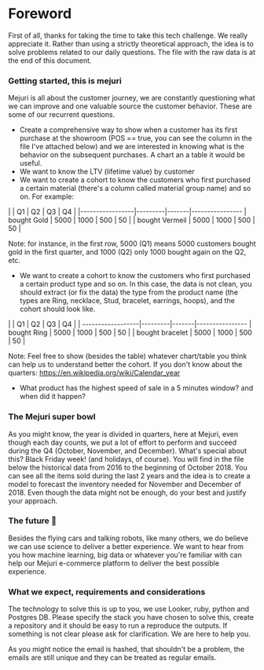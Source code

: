# Foreword #

First of all, thanks for taking the time to take this tech challenge. We really appreciate it. Rather than using a strictly theoretical approach, the idea is to solve problems related to our daily questions. The file with the raw data is at the end of this document.

### Getting started, this is mejuri ###

Mejuri is all about the customer journey, we are constantly questioning what we can improve and one valuable source the customer behavior. These are some of our recurrent questions.

* Create a comprehensive way to show when a customer has its first purchase at the showroom (POS == true, you can see the column in the file I've attached below) and we are interested in knowing what is the behavior on the subsequent purchases. A chart an a table it would be useful.
* We want to know the LTV (lifetime value) by customer
* We want to create a cohort to know the customers who first purchased a certain material (there's a column called material group name) and so on. For example:

|                 | Q1      | Q2    | Q3    | Q4    |
|-----------------|---------|-------|----------------
| bought Gold     | 5000    | 1000  | 500   | 50    |
| bought Vermeil  | 5000    | 1000  | 500   | 50    |

Note: for instance, in the first row, 5000 (Q1) means 5000 customers bought gold in the first quarter, and 1000 (Q2) only 1000 bought again on the Q2, etc. 

* We want to create a cohort to know the customers who first purchased a certain product type and so on. In this case, the data is not clean, you should extract (or fix the data) the type from the product name (the types are Ring, necklace, Stud, bracelet, earrings, hoops), and the cohort should look like.

|                   | Q1      | Q2    | Q3    | Q4    |
| ------------------|---------|-------|----------------
| bought Ring       | 5000    | 1000  | 500   | 50    |
| bought bracelet   | 5000    | 1000  | 500   | 50    |

Note: Feel free to show (besides the table) whatever chart/table you think can help us to understand better the cohort. If you don't know about the quarters: https://en.wikipedia.org/wiki/Calendar_year

* What product has the highest speed of sale in a 5 minutes window? and when did it happen?


### The Mejuri super bowl ##

As you might know, the year is divided in quarters, here at Mejuri, even though each day counts, we put a lot of effort to perform and succeed during the Q4 (October, November, and December). 
What's special about this? Black Friday week! (and holidays, of course). You will find in the file below the historical data from 2016 to the beginning of October 2018. You can see all the items sold during the last 2 years and the idea is to create a model to forecast the inventory needed for November and December of 2018.
Even though the data might not be enough, do your best and justify your approach. 


### The future :robot: ###

Besides the flying cars and talking robots, like many others, we do believe we can use science to deliver a better experience. We want to hear from you how machine learning, big data or whatever you're familiar with can help our Mejuri e-commerce platform to deliver the best possible experience.


### What we expect, requirements and considerations ###

The technology to solve this is up to you, we use Looker, ruby, python and Postgres DB. Please specify the stack you have chosen to solve this, create a repository and it should be easy to run a reproduce the outputs.
If something is not clear please ask for clarification. We are here to help you.

As you might notice the email is hashed, that shouldn't be a problem, the emails are still unique and they can be treated as regular emails.
